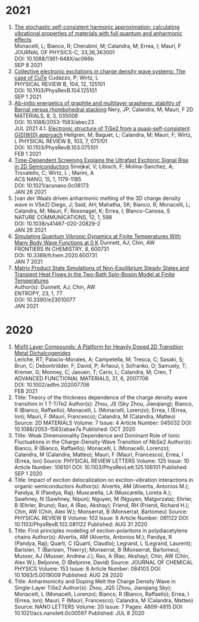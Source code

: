 # 2021
1. [The stochastic self-consistent harmonic approximation: calculating vibrational properties of materials with full quantum and anharmonic effects](https://arxiv.org/abs/2103.03973)  
Monacelli, L; Bianco, R; Cherubini, M; Calandra, M; Errea, I; Mauri, F  
JOURNAL OF PHYSICS-C, 33,36,363001  
DOI: 10.1088/1361-648X/ac066b  
SEP 8 2021  
2. [Collective electronic excitations in charge density wave systems: The case of CuTe](link)
Cudazzo, P; Wirtz, L  
PHYSICAL REVIEW B, 104, 12, 125101  
DOI: 10.1103/PhysRevB.104.125101  
SEP 1 2021  
3. [Ab-initio energetics of graphite and multilayer graphene: stability of Bernal versus rhombohedral stacking](link)
Nery, JP; Calandra, M; Mauri, F 
2D MATERIALS, 8, 3, 035006  
DOI: 10.1088/2053-1583/abec23  
JUL 2021 
4.1. [Electronic structure of TiSe2 from a quasi-self-consistent G(0)W(0) approach](link)
Hellgren, M; Baguet, L; Calandra, M; Mauri, F; Wirtz, L 
PHYSICAL REVIEW B, 103, 7, 075101  
DOI: 10.1103/PhysRevB.103.075101  
FEB 1 2021  
5. [Time-Dependent Screening Explains the Ultrafast Excitonic Signal Rise in 2D Semiconductors](link)
Smejkal, V; Libisch, F; Molina-Sanchez, A; Trovatello, C; Wirtz, L ; Marini, A  
ACS NANO, 15, 1, 1179-1185  
DOI: 10.1021/acsnano.0c08173  
JAN 26 2021 
6. [van der Waals driven anharmonic melting of the 3D charge density wave in VSe2]
Diego, J; Said, AH; Mahatha, SK; Bianco, R; Monacelli, L; Calandra, M; Mauri, F; Rossnagel, K; Errea, I; Blanco-Canosa, S  
NATURE COMMUNICATIONS, 12, 1, 598  
DOI: 10.1038/s41467-020-20829-2  
JAN 26 2021  
7. [Simulating Quantum Vibronic Dynamics at Finite Temperatures With Many Body Wave Functions at 0 K](link)
Dunnett, AJ; Chin, AW  
FRONTIERS IN CHEMISTRY, 8, 600731  
DOI: 10.3389/fchem.2020.600731  
JAN 7 2021
8. [Matrix Product State Simulations of Non-Equilibrium Steady States and Transient Heat Flows in the Two-Bath Spin-Boson Model at Finite Temperatures](link)  
Author(s): Dunnett, AJ; Chin, AW   
ENTROPY, 23, 1, 77  
DOI: 10.3390/e23010077  
JAN 2021  

# 2020

1. [Misfit Layer Compounds: A Platform for Heavily Doped 2D Transition Metal Dichalcogenides](link)  
Leriche, RT; Palacio-Morales, A; Campetella, M; Tresca, C; Sasaki, S; Brun, C; Debontridder, F; David, P; Arfaoui, I; Sofranko, O; Samuely, T; Kremer, G; Monney, C; Jaouen, T; Cario, L; Calandra, M; Cren, T  
ADVANCED FUNCTIONAL MATERIALS, 31, 6, 2007706  
DOI: 10.1002/adfm.202007706  
FEB 2021  
2. Title: Theory of the thickness dependence of the charge density wave transition in 1 T-TiTe2
Author(s): Zhou, JS (Sky Zhou, Jianqiang); Bianco, R (Bianco, Raffaello); Monacelli, L (Monacelli, Lorenzo); Errea, I (Errea, Ion); Mauri, F (Mauri, Francesco); Calandra, M (Calandra, Matteo)
Source: 2D MATERIALS  Volume: 7  Issue: 4  Article Number: 045032  DOI: 10.1088/2053-1583/abae7a  Published: OCT 2020  
3. Title: Weak Dimensionality Dependence and Dominant Role of Ionic Fluctuations in the Charge-Density-Wave Transition of NbSe2
Author(s): Bianco, R (Bianco, Raffaello); Monacelli, L (Monacelli, Lorenzo); Calandra, M (Calandra, Matteo); Mauri, F (Mauri, Francesco); Errea, I (Errea, Ion)
Source: PHYSICAL REVIEW LETTERS  Volume: 125  Issue: 10  Article Number: 106101  DOI: 10.1103/PhysRevLett.125.106101  Published: SEP 1 2020  
4. Title: Impact of exciton delocalization on exciton-vibration interactions in organic semiconductors
Author(s): Alvertis, AM (Alvertis, Antonios M.); Pandya, R (Pandya, Raj); Muscarella, LA (Muscarella, Loreta A.); Sawhney, N (Sawhney, Nipun); Nguyen, M (Nguyen, Malgorzata); Ehrler, B (Ehrler, Bruno); Rao, A (Rao, Akshay); Friend, RH (Friend, Richard H.); Chin, AW (Chin, Alex W.); Monserrat, B (Monserrat, Bartomeu)
Source: PHYSICAL REVIEW B  Volume: 102  Issue: 8  Article Number: 081122  DOI: 10.1103/PhysRevB.102.081122  Published: AUG 31 2020  
5. Title: First principles modeling of exciton-polaritons in polydiacetylene chains
Author(s): Alvertis, AM (Alvertis, Antonios M.); Pandya, R (Pandya, Raj); Quarti, C (Quarti, Claudio); Legrand, L (Legrand, Laurent); Barisien, T (Barisien, Thierry); Monserrat, B (Monserrat, Bartomeu); Musser, AJ (Musser, Andrew J.); Rao, A (Rao, Akshay); Chin, AW (Chin, Alex W.); Beljonne, D (Beljonne, David)
Source: JOURNAL OF CHEMICAL PHYSICS  Volume: 153  Issue: 8  Article Number: 084103  DOI: 10.1063/5.0019009  Published: AUG 28 2020  
6. Title: Anharmonicity and Doping Melt the Charge Density Wave in Single-Layer TiSe2
Author(s): Zhou, JQS (Zhou, Jianqiang Sky); Monacelli, L (Monacelli, Lorenzo); Bianco, R (Bianco, Raffaello); Errea, I (Errea, Ion); Mauri, F (Mauri, Francesco); Calandra, M (Calandra, Matteo)
Source: NANO LETTERS  Volume: 20  Issue: 7  Pages: 4809-4815  DOI: 10.1021/acs.nanolett.0c00597  Published: JUL 8 2020  





  


